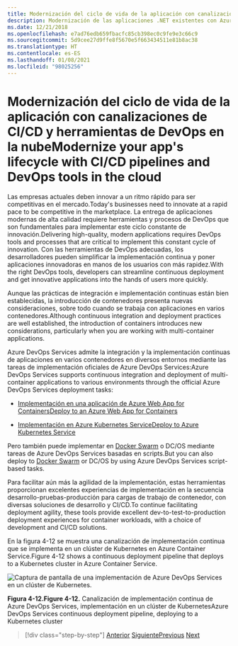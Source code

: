 ```yaml
---
title: Modernización del ciclo de vida de la aplicación con canalizaciones de CI/CD y herramientas de DevOps en la nube
description: Modernización de las aplicaciones .NET existentes con Azure Clour y contenedores Windows | Modernización del ciclo de vida de la aplicación con canalizaciones de CI/CD y herramientas de DevOps en la nube
ms.date: 12/21/2018
ms.openlocfilehash: e7ad76edb659fbacfc85cb398ec0c9fe9e3c66c9
ms.sourcegitcommit: 5d9cee27d9ffe8f5670e5f663434511e81b8ac38
ms.translationtype: HT
ms.contentlocale: es-ES
ms.lasthandoff: 01/08/2021
ms.locfileid: "98025256"
---
```

# <a name="modernize-your-apps-lifecycle-with-cicd-pipelines-and-devops-tools-in-the-cloud"></a><span data-ttu-id="2098c-103">Modernización del ciclo de vida de la aplicación con canalizaciones de CI/CD y herramientas de DevOps en la nube</span><span class="sxs-lookup"><span data-stu-id="2098c-103">Modernize your app's lifecycle with CI/CD pipelines and DevOps tools in the cloud</span></span>

<span data-ttu-id="2098c-104">Las empresas actuales deben innovar a un ritmo rápido para ser competitivas en el mercado.</span><span class="sxs-lookup"><span data-stu-id="2098c-104">Today's businesses need to innovate at a rapid pace to be competitive in the marketplace.</span></span> <span data-ttu-id="2098c-105">La entrega de aplicaciones modernas de alta calidad requiere herramientas y procesos de DevOps que son fundamentales para implementar este ciclo constante de innovación.</span><span class="sxs-lookup"><span data-stu-id="2098c-105">Delivering high-quality, modern applications requires DevOps tools and processes that are critical to implement this constant cycle of innovation.</span></span> <span data-ttu-id="2098c-106">Con las herramientas de DevOps adecuadas, los desarrolladores pueden simplificar la implementación continua y poner aplicaciones innovadoras en manos de los usuarios con más rapidez.</span><span class="sxs-lookup"><span data-stu-id="2098c-106">With the right DevOps tools, developers can streamline continuous deployment and get innovative applications into the hands of users more quickly.</span></span>

<span data-ttu-id="2098c-107">Aunque las prácticas de integración e implementación continuas están bien establecidas, la introducción de contenedores presenta nuevas consideraciones, sobre todo cuando se trabaja con aplicaciones en varios contenedores.</span><span class="sxs-lookup"><span data-stu-id="2098c-107">Although continuous integration and deployment practices are well established, the introduction of containers introduces new considerations, particularly when you are working with multi-container applications.</span></span>

<span data-ttu-id="2098c-108">Azure DevOps Services admite la integración y la implementación continuas de aplicaciones en varios contenedores en diversos entornos mediante las tareas de implementación oficiales de Azure DevOps Services:</span><span class="sxs-lookup"><span data-stu-id="2098c-108">Azure DevOps Services supports continuous integration and deployment of multi-container applications to various environments through the official Azure DevOps Services deployment tasks:</span></span>

- [<span data-ttu-id="2098c-109">Implementación en una aplicación de Azure Web App for Containers</span><span class="sxs-lookup"><span data-stu-id="2098c-109">Deploy to an Azure Web App for Containers</span></span>](/azure/devops/pipelines/apps/cd/deploy-docker-webapp?tabs=dotnet-core)

- [<span data-ttu-id="2098c-110">Implementación en Azure Kubernetes Service</span><span class="sxs-lookup"><span data-stu-id="2098c-110">Deploy to Azure Kubernetes Service</span></span>](/azure/devops/pipelines/apps/cd/deploy-aks?tabs=dotnet-core)

<span data-ttu-id="2098c-111">Pero también puede implementar en [Docker Swarm](https://blog.jcorioland.io/archives/2016/11/29/full-ci-cd-pipeline-to-deploy-multi-containers-application-on-azure-container-service-docker-swarm-using-visual-studio-team-services.html) o DC/OS mediante tareas de Azure DevOps Services basadas en scripts.</span><span class="sxs-lookup"><span data-stu-id="2098c-111">But you can also deploy to [Docker Swarm](https://blog.jcorioland.io/archives/2016/11/29/full-ci-cd-pipeline-to-deploy-multi-containers-application-on-azure-container-service-docker-swarm-using-visual-studio-team-services.html) or DC/OS by using Azure DevOps Services script-based tasks.</span></span>

<span data-ttu-id="2098c-112">Para facilitar aún más la agilidad de la implementación, estas herramientas proporcionan excelentes experiencias de implementación en la secuencia desarrollo-pruebas-producción para cargas de trabajo de contenedor, con diversas soluciones de desarrollo y CI/CD.</span><span class="sxs-lookup"><span data-stu-id="2098c-112">To continue facilitating deployment agility, these tools provide excellent dev-to-test-to-production deployment experiences for container workloads, with a choice of development and CI/CD solutions.</span></span>

<span data-ttu-id="2098c-113">En la figura 4-12 se muestra una canalización de implementación continua que se implementa en un clúster de Kubernetes en Azure Container Service.</span><span class="sxs-lookup"><span data-stu-id="2098c-113">Figure 4-12 shows a continuous deployment pipeline that deploys to a Kubernetes cluster in Azure Container Service.</span></span>

![Captura de pantalla de una implementación de Azure DevOps Services en un clúster de Kubernetes.](./media/life-cycle-ci-cd-pipelines-devops-tools/deploy-mvc-app-container-kubernetes.png)

<span data-ttu-id="2098c-115">**Figura 4-12.**</span><span class="sxs-lookup"><span data-stu-id="2098c-115">**Figure 4-12.**</span></span> <span data-ttu-id="2098c-116">Canalización de implementación continua de Azure DevOps Services, implementación en un clúster de Kubernetes</span><span class="sxs-lookup"><span data-stu-id="2098c-116">Azure DevOps Services continuous deployment pipeline, deploying to a Kubernetes cluster</span></span>

>[!div class="step-by-step"]
><span data-ttu-id="2098c-117">[Anterior](modernize-your-apps-with-monitoring-and-telemetry.md)
>[Siguiente](migrate-to-hybrid-cloud-scenarios.md)</span><span class="sxs-lookup"><span data-stu-id="2098c-117">[Previous](modernize-your-apps-with-monitoring-and-telemetry.md)
[Next](migrate-to-hybrid-cloud-scenarios.md)</span></span>
